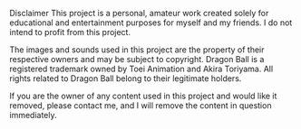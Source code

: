 Disclaimer
This project is a personal, amateur work created solely for educational and entertainment purposes for myself and my friends. I do not intend to profit from this project.

The images and sounds used in this project are the property of their respective owners and may be subject to copyright. Dragon Ball is a registered trademark owned by Toei Animation and Akira Toriyama. All rights related to Dragon Ball belong to their legitimate holders.

If you are the owner of any content used in this project and would like it removed, please contact me, and I will remove the content in question immediately.

